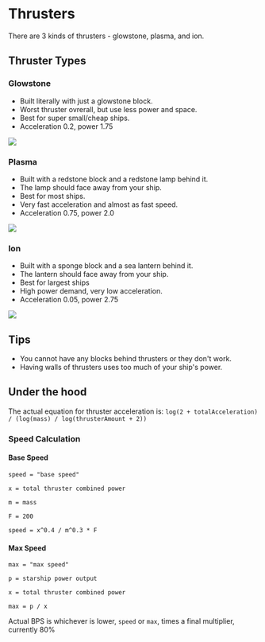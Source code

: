 # Thrusters

There are 3 kinds of thrusters - glowstone, plasma, and ion.

## Thruster Types

### Glowstone

* Built literally with just a glowstone block.
* Worst thruster ovrerall, but use less power and space.
* Best for super small/cheap ships.
* Acceleration 0.2, power 1.75

![](https://i.imgur.com/QtsjFnN.png)

### Plasma

* Built with a redstone block and a redstone lamp behind it.
* The lamp should face away from your ship.
* Best for most ships.
* Very fast acceleration and almost as fast speed. 
* Acceleration 0.75, power 2.0

![](https://i.imgur.com/da4g1Pr.png)

### Ion

* Built with a sponge block and a sea lantern behind it.
* The lantern should face away from your ship.
* Best for largest ships
* High power demand, very low acceleration.
* Acceleration 0.05, power 2.75

![](https://i.imgur.com/zSYwLRE.png)

## Tips

* You cannot have any blocks behind thrusters or they don't work.
* Having walls of thrusters uses too much of your ship's power.

## Under the hood

The actual equation for thruster acceleration is: `log(2 + totalAcceleration) / (log(mass) / log(thrusterAmount + 2))`

### Speed Calculation

#### Base Speed

`speed = "base speed"`

`x = total thruster combined power`

`m = mass`

`F = 200`

`speed = x^0.4 / m^0.3 * F`

#### Max Speed

`max = "max speed"`

`p = starship power output`

`x = total thruster combined power`

`max = p / x`

Actual BPS is whichever is lower, `speed` or `max`, times a final multiplier, currently 80%

